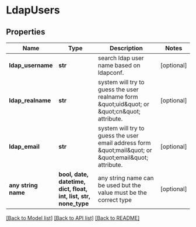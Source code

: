 # LdapUsers


## Properties
Name | Type | Description | Notes
------------ | ------------- | ------------- | -------------
**ldap_username** | **str** | search ldap user name based on ldapconf. | [optional] 
**ldap_realname** | **str** | system will try to guess the user realname form \&quot;uid\&quot; or \&quot;cn\&quot; attribute. | [optional] 
**ldap_email** | **str** | system will try to guess the user email address form \&quot;mail\&quot; or \&quot;email\&quot; attribute. | [optional] 
**any string name** | **bool, date, datetime, dict, float, int, list, str, none_type** | any string name can be used but the value must be the correct type | [optional]

[[Back to Model list]](../README.md#documentation-for-models) [[Back to API list]](../README.md#documentation-for-api-endpoints) [[Back to README]](../README.md)


